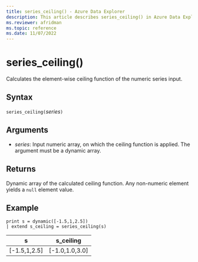 ```yaml
---
title: series_ceiling() - Azure Data Explorer
description: This article describes series_ceiling() in Azure Data Explorer.
ms.reviewer: afridman
ms.topic: reference
ms.date: 11/07/2022
---
```

# series_ceiling()

Calculates the element-wise ceiling function of the numeric series input.

## Syntax

`series_ceiling(`*series*`)`

## Arguments

* *series*: Input numeric array, on which the ceiling function is applied. The argument must be a dynamic array.

## Returns

Dynamic array of the calculated ceiling function. Any non-numeric element yields a `null` element value.

## Example

<!-- csl: https://help.kusto.windows.net/Samples -->
```kusto
print s = dynamic([-1.5,1,2.5])
| extend s_ceiling = series_ceiling(s)
```

|s|s_ceiling|
|---|---|
|[-1.5,1,2.5]|[-1.0,1.0,3.0]|